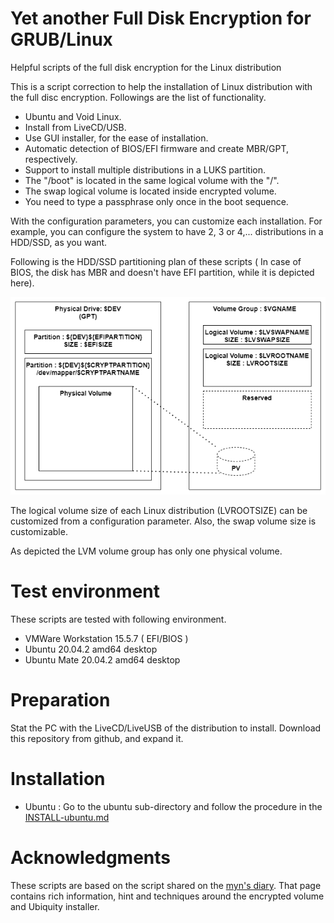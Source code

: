 # Yet another Full Disk Encryption for GRUB/Linux
Helpful scripts of the full disk encryption for the Linux  distribution

This is a script correction to help the installation of Linux distribution with the full disc encryption. Followings are the list of functionality. 
- Ubuntu and Void Linux.
- Install from LiveCD/USB.
- Use GUI installer, for the ease of installation.
- Automatic detection of BIOS/EFI firmware and create MBR/GPT, respectively.
- Support to install multiple distributions in a LUKS partition.
- The "/boot" is located in the same logical volume with the "/". 
- The swap logical volume is located inside encrypted volume. 
- You need to type a passphrase only once in the boot sequence. 

With the configuration parameters, you can customize each installation.  For example, you can configure the system to have 2, 3 or 4,... distributions in a HDD/SSD, as you want. 

Following is the HDD/SSD partitioning plan of these scripts ( In case of BIOS, the disk has MBR and doesn't have EFI partition, while it is depicted here). 

![Partition Diagram](image/partition_diagram_0.png)

The logical volume size of each Linux distribution (LVROOTSIZE) can be customized from a configuration parameter. Also, the swap volume size is customizable. 

As depicted the LVM volume group has only one physical volume. 

# Test environment
These scripts are tested with following environment. 
- VMWare Workstation 15.5.7 ( EFI/BIOS )
- Ubuntu 20.04.2 amd64 desktop
- Ubuntu Mate 20.04.2 amd64 desktop

# Preparation
Stat the PC with the LiveCD/LiveUSB of the distribution to install. Download this repository from github, and expand it. 

# Installation
- Ubuntu : Go to the ubuntu sub-directory and follow the procedure in the [INSTALL-ubuntu.md](INSTALL-ubuntu.md)

# Acknowledgments
These scripts are based on the script shared on the [myn's diary](https://myn.hatenablog.jp/entry/install-ubuntu-focal-with-lvm-on-luks). That page contains rich information, hint and techniques around the encrypted volume and Ubiquity installer. 